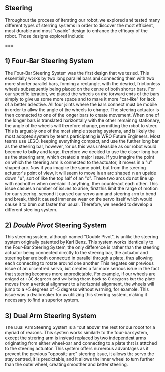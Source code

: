 ## Steering
Throughout the process of iterating our robot, we explored and tested many different types of sterring systems in order to discover the most efficient, most durable and most "usable" design to enhance the efficacy of the robot. Those designs explored include:

===


 ## 1) Four-Bar Steering System
The Four-Bar Steering System was the first design that we tested. This essentially works by two long parallel bars and connecting them with two more shorter parallel bars, forming a rectangle, with the desried, frictionless wheels subsequently being placed on the centre of both shorter bars. For our specific iteration, we placed the wheels on the forward ends of the bars simply to give us some more space and to make it more "car-like" for lack of a better adjective. All four joints where the bars connect must be mobile in order to allow the angle of the wheels to change. The steering actuator is then connected to one of the longer bars to create movement. When one of the longer bars is translated horizontally with the other remaining stationary, the angle of the wheels will therefore change, permitting the robot to steer. This is arguably one of the most simple steering systems, and is likely the most adopted system by teams participating in WRO Future Engineers. Most teams use LEGO, keeping everything compact, and use the further long bar as the steering bar, however, for us this was unfeasible as our robot would become to bulky and large, therefore we decided to use the closer long bar as the steering arm, which created a major issue. If you imagine the point on which the steering arm is connected to the actuator, it moves in a "u" shaped arc. Now if you imagine the same point, but from the steering actuator's point of view, it will seem to move in an arc shaped in an upside down "u", sort of like the top half of an "o". These two arcs do not line up with eachother when overlaid, if anything, they counteract each other. This issue casues a number of issues to arise, first this limit the range of motion for our steering, second it caused our servo arm and steering arm to bend and break, third it caused immense wear on the servo itself which would cause it to brun out faster that usual. Therefore, we needed to develop a different steering system.
## 2) *Double Pivot* Steering System
This steering system, although named "Double Pivot", is unlike the steering system originally patented by Karl Benz. This system works identically to the Four-Bar Steering System, the only difference is rather than the steering actuator being connected directly to the steering bar, the actuator and steering bar are both connected in parallel through a plate, thus allowing each connecting to rotate around one another. This negates our previous issue of an uncentred servo, but creates a far more serious issue in the fact that steering becomes more unpredictable. For example, if our wheels are anlged at +30 degrees and we bring them back to 0 degress but the plate moves from a vertical alignment to a horizontal alignment, the wheels will jump to a +5 degrees of -5 degress without warning, for example. This issue was a dealbreaker for us utilizing this steering system, making it necessary to find a superior system.

## 3) Dual Arm Steering System
The Dual Arm Steering System is a "cut above" the rest for our robot for a myriad of reasons. This system works similarly to the four-bar system, except the steering arm is instead replaced by two independent arms originating from either wheel-bar and connecting to a plate that is atttched to the steering actuator. This system offers numerous advantages as it prevent the previous "opposite arc" steering issue, it allows the servo the stay centred, it is predictable, and it allows the inner wheel to turn further than the outer wheel, creating smoother and better steering.
